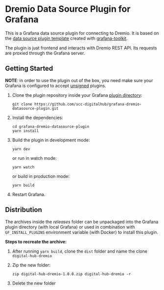 # Dremio Data Source Plugin for Grafana

This is a Grafana data source plugin for connecting to Dremio. It is based on the [data source plugin template](https://grafana.com/tutorials/build-a-data-source-plugin/) created with [grafana-toolkit](https://github.com/grafana/grafana/tree/main/packages/grafana-toolkit).

The plugin is just frontend and interacts with Dremio REST API. Its requests are proxied through the Grafana server.

## Getting Started

**NOTE**: in order to use the plugin out of the box, you need make sure your Grafana is configured to accept [unsigned](https://grafana.com/docs/grafana/latest/plugins/plugin-signatures/) plugins.

1. Clone the plugin repository inside your Grafana [plugin directory](https://grafana.com/docs/grafana/latest/administration/configuration/#plugins):

   ```
   git clone https://github.com/scc-digitalhub/grafana-dremio-datasource-plugin.git
   ```

2. Install the dependencies:

   ```
   cd grafana-dremio-datasource-plugin
   yarn install
   ```

3. Build the plugin in development mode:

   ```
   yarn dev
   ```

   or run in watch mode:

   ```
   yarn watch
   ```
   
   or build in production mode:

   ```
   yarn build
   ```

4. Restart Grafana.

## Distribution

The archives inside the *releases* folder can be unpackaged into the Grafana plugin directory (with local Grafana) or used in combination with `GF_INSTALL_PLUGINS` environment variable (with Docker) to install this plugin.

**Steps to recreate the archive:**

1. After running `yarn build`, clone the `dist` folder and name the clone `digital-hub-dremio`

2. Zip the new folder:

   ```
   zip digital-hub-dremio-1.0.0.zip digital-hub-dremio -r
   ```

3. Delete the new folder
